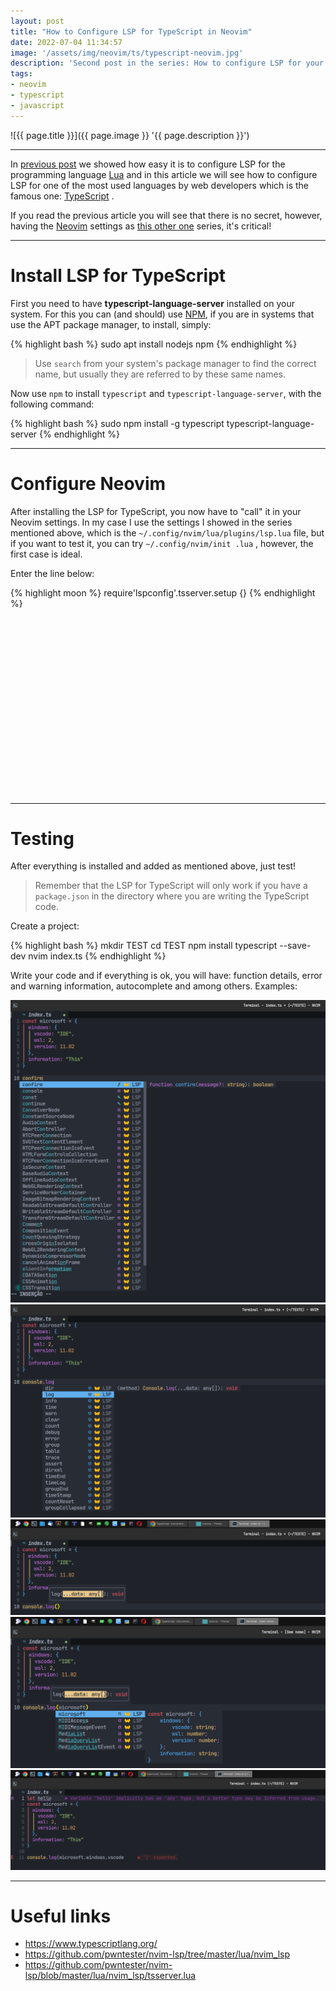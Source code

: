 ```yaml
---
layout: post
title: "How to Configure LSP for TypeScript in Neovim"
date: 2022-07-04 11:34:57
image: '/assets/img/neovim/ts/typescript-neovim.jpg'
description: 'Second post in the series: How to configure LSP for your programming language in Neovim.'
tags:
- neovim
- typescript
- javascript
---
```


![{{ page.title }}]({{ page.image }} '{{ page.description }}')

---

In [previous post](https://terminalroot.com/how-to-install-lua-lsp-on-neovim/) we showed how easy it is to configure LSP for the programming language [Lua](https://terminalroot.com/tags#lua) and in this article we will see how to configure LSP for one of the most used languages by web developers which is the famous one: [TypeScript](https://www.typescriptlang.org/) .

If you read the previous article you will see that there is no secret, however, having the [Neovim](https://terminalroot.com/tags#neovim) settings as [this other one](https://terminalroot.com/all-about-neovim-with-lua-how-to-customize-from-zero/) series, it's critical!

---

# Install LSP for TypeScript
First you need to have **typescript-language-server** installed on your system. For this you can (and should) use [NPM](https://www.npmjs.com/), if you are in systems that use the APT package manager, to install, simply:

{% highlight bash %}
sudo apt install nodejs npm
{% endhighlight %}
> Use `search` from your system's package manager to find the correct name, but usually they are referred to by these same names.

Now use `npm` to install `typescript` and `typescript-language-server`, with the following command:

{% highlight bash %}
sudo npm install -g typescript typescript-language-server
{% endhighlight %}

---

# Configure Neovim
After installing the LSP for TypeScript, you now have to "call" it in your Neovim settings. In my case I use the settings I showed in the series mentioned above, which is the `~/.config/nvim/lua/plugins/lsp.lua` file, but if you want to test it, you can try `~/.config/nvim/init .lua` , however, the first case is ideal.

Enter the line below:

{% highlight moon %}
require'lspconfig'.tsserver.setup {}
{% endhighlight %}


<!-- SQUARE - GAMES ROOT -->
<script async src="//pagead2.googlesyndication.com/pagead/js/adsbygoogle.js"></script>
<ins class="adsbygoogle"
style="display:inline-block;width:336px;height:280px"
data-ad-client="ca-pub-2838251107855362"
data-ad-slot="5351066970"></ins>
<script>
(adsbygoogle = window.adsbygoogle || []).push({});
</script>

---

# Testing
After everything is installed and added as mentioned above, just test!
> Remember that the LSP for TypeScript will only work if you have a `package.json` in the directory where you are writing the TypeScript code.

Create a project:

{% highlight bash %}
mkdir TEST
cd TEST
npm install typescript --save-dev
nvim index.ts
{% endhighlight %}

Write your code and if everything is ok, you will have: function details, error and warning information, autocomplete and among others. Examples:

![TypeScript LSP 1](/assets/img/neovim/ts/typescript-nvim-1.png)
![TypeScript LSP 2](/assets/img/neovim/ts/typescript-nvim-2.png)
![TypeScript LSP 3](/assets/img/neovim/ts/typescript-nvim-3.png)
![TypeScript LSP 4](/assets/img/neovim/ts/typescript-nvim-4.png)
![TypeScript LSP 5](/assets/img/neovim/ts/typescript-nvim-5.png)



---

# Useful links
+ <https://www.typescriptlang.org/>
+ <https://github.com/pwntester/nvim-lsp/tree/master/lua/nvim_lsp>
+ <https://github.com/pwntester/nvim-lsp/blob/master/lua/nvim_lsp/tsserver.lua>
